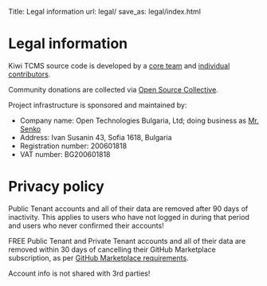 Title: Legal information
url: legal/
save_as: legal/index.html

Legal information
=================

Kiwi TCMS source code is developed by a
[core team]({filename}team.html) and
[individual contributors](https://github.com/kiwitcms/Kiwi/graphs/contributors).

Community donations are collected via
[Open Source Collective](https://opencollective.com/kiwitcms).

Project infrastructure is sponsored and maintained by:

* Company name: Open Technologies Bulgaria, Ltd;
  doing business as [Mr. Senko](http://mrsenko.com/legal/)
* Address: Ivan Susanin 43, Sofia 1618, Bulgaria
* Registration number: 200601818
* VAT number: BG200601818


Privacy policy
==============

Public Tenant accounts and all of their data are removed after 90 days of
inactivity. This applies to users who have not logged in during that period
and users who never confirmed their accounts!

FREE Public Tenant and Private Tenant accounts and all of their data
are removed within 30 days of cancelling their GitHub Marketplace subscription,
as per
[GitHub Marketplace requirements](https://developer.github.com/marketplace/integrating-with-the-github-marketplace-api/cancelling-plans/).


Account info is not shared with 3rd parties!
